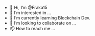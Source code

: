 - 👋 Hi, I’m @Fraka15
- 👀 I’m interested in ...
- 🌱 I’m currently learning Blockchain Dev.
- 💞️ I’m looking to collaborate on ...
- 📫 How to reach me ...

<!---
Fraka15/Fraka15 is a ✨ special ✨ repository because its `README.md` (this file) appears on your GitHub profile.
You can click the Preview link to take a look at your changes.
--->
